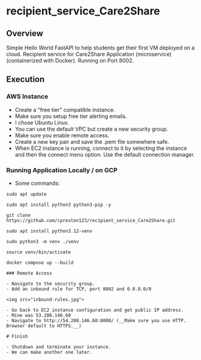 # recipient_service_Care2Share

## Overview

Simple Hello World FastAPI to help students get their first VM deployed on a cloud.
Recipient service for Care2Share Application (microservice) (containerized with Docker).
Running on Port 8002.

## Execution

### AWS Instance

- Create a "free tier" compatible instance.
- Make sure you setup free tier alerting emails.
- I chose Ubuntu Linux.
- You can use the default VPC but create a new security group.
- Make sure you enable remote access.
- Create a new key pair and save the .pem file somewhere safe.
- When EC2 instance is running, connect to it by selecting the instance and then
the connect menu option. Use the default connection manager.

### Running Application Locally / on GCP

- Some commands:
```
sudo apt update

sudo apt install python3 python3-pip -y

git clone https://github.com/cpreston123/recipient_service_Care2Share.git

sudo apt install python3.12-venv

sudo python3 -m venv ./venv

source venv/bin/activate

docker compose up --build

### Remote Access

- Navigate to the security group.
- Add an inbound rule for TCP, port 8002 and 0.0.0.0/0

<img src="inbound-rules.jpg">

- Go back to EC2 instance configuration and get public IP address.
- Mine was 53.208.146.60
- Navigate to http://54.208.146.60:8000/ (__Make sure you use HTTP. Browser default to HTTPS.__)

# Finish

- Shutdown and terminate your instance.
- We can make another one later.






